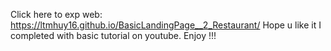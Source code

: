 Click here to exp web: https://ltmhuy16.github.io/BasicLandingPage__2_Restaurant/ Hope u like it
I completed with basic tutorial on youtube. Enjoy !!!
